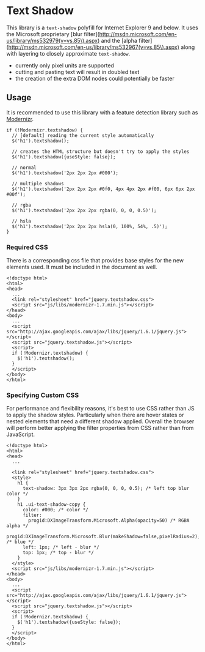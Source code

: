 # Text Shadow
This library is a `text-shadow` polyfill for Internet Explorer 9 and below. It uses the Microsoft proprietary [blur filter](http://msdn.microsoft.com/en-us/library/ms532979(v=vs.85\).aspx) and the [alpha filter](http://msdn.microsoft.com/en-us/library/ms532967(v=vs.85\).aspx) along with layering to closely approximate `text-shadow`.

* currently only pixel units are supported
* cutting and pasting text will result in doubled text
* the creation of the extra DOM nodes could potentially be faster

## Usage
It is recommended to use this library with a feature detection library such as [Modernizr](http://www.modernizr.com/docs/#textshadow).

    if (!Modernizr.textshadow) {
      // [default] reading the current style automatically
      $('h1').textshadow();
      
      // creates the HTML structure but doesn't try to apply the styles
      $('h1').textshadow({useStyle: false});
      
      // normal
      $('h1').textshadow('2px 2px 2px #000');
      
      // multiple shadows
      $('h1').textshadow('2px 2px 2px #0f0, 4px 4px 2px #f00, 6px 6px 2px #00f');
      
      // rgba
      $('h1').textshadow('2px 2px 2px rgba(0, 0, 0, 0.5)');
      
      // hsla
      $('h1').textshadow('2px 2px 2px hsla(0, 100%, 54%, .5)');
    }
 
### Required CSS
There is a corresponding css file that provides base styles for the new elements used. It must be included in the document as well.

    <!doctype html>
    <html>
    <head>
      ...
      <link rel="stylesheet" href="jquery.textshadow.css">
      <script src="js/libs/modernizr-1.7.min.js"></script>
    </head>
    <body>
      ...
      <script src="http://ajax.googleapis.com/ajax/libs/jquery/1.6.1/jquery.js"></script>
      <script src="jquery.textshadow.js"></script>
      <script>
      if (!Modernizr.textshadow) {
        $('h1').textshadow();
      }
      </script>
    </body>
    </html>
    
### Specifying Custom CSS
For performance and flexibility reasons, it's best to use CSS rather than JS to apply the shadow styles. Particularly when there are hover states or nested elements that need a different shadow applied. Overall the browser will perform better applying the filter properties from CSS rather than from JavaScript.

    <!doctype html>
    <html>
    <head>
      ...

      <link rel="stylesheet" href="jquery.textshadow.css">
      <style>
        h1 {
          text-shadow: 3px 3px 2px rgba(0, 0, 0, 0.5); /* left top blur color */
        }
        h1 .ui-text-shadow-copy {
          color: #000; /* color */
          filter:
            progid:DXImageTransform.Microsoft.Alpha(opacity=50) /* RGBA alpha */
            progid:DXImageTransform.Microsoft.Blur(makeShadow=false,pixelRadius=2); /* blue */
          left: 1px; /* left - blur */
          top: 1px; /* top - blur */
        }
      </style>
      <script src="js/libs/modernizr-1.7.min.js"></script>
    </head>
    <body>
      ...
      <script src="http://ajax.googleapis.com/ajax/libs/jquery/1.6.1/jquery.js"></script>
      <script src="jquery.textshadow.js"></script>
      <script>
      if (!Modernizr.textshadow) {
        $('h1').textshadow({useStyle: false});
      }
      </script>
    </body>
    </html>